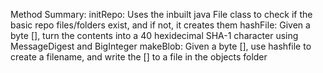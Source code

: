 Method Summary:
initRepo: Uses the inbuilt java File class to check if the basic repo files/folders exist, and if not, it creates them
hashFile: Given a byte [], turn the contents into a 40 hexidecimal SHA-1 character using MessageDigest and BigInteger
makeBlob: Given a byte [], use hashfile to create a filename, and write the [] to a file in the objects folder